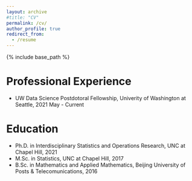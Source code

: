 ```yaml
---
layout: archive
#title: "CV"
permalink: /cv/
author_profile: true
redirect_from:
  - /resume
---
```


{% include base_path %}

Professional Experience
======
* UW Data Science Postdotoral Fellowship, Univerity of Washington at Seattle, 2021 May - Current


Education
======
* Ph.D. in Interdisciplinary Statistics and Operations Research, UNC at Chapel Hill, 2021
* M.Sc. in Statistics, UNC at Chapel Hill, 2017
* B.Sc. in Mathematics and Applied Mathematics, Beijing University of Posts & Telecomunications, 2016


<!--- -Work experience
======
* Summer 2015: Research Assistant
  * Github University
  * Duties included: Tagging issues
  * Supervisor: Professor Git

* Fall 2015: Research Assistant
  * Github University
  * Duties included: Merging pull requests
  * Supervisor: Professor Hub
  
Skills
======
* Skill 1
* Skill 2
  * Sub-skill 2.1
  * Sub-skill 2.2
  * Sub-skill 2.3
* Skill 3

Publications
======
  <ul>{% for post in site.publications %}
    {% include archive-single-cv.html %}
  {% endfor %}</ul>
  
Talks
======
  <ul>{% for post in site.talks %}
    {% include archive-single-talk-cv.html %}
  {% endfor %}</ul>
  
Teaching
======
  <ul>{% for post in site.teaching %}
    {% include archive-single-cv.html %}
  {% endfor %}</ul>
  
Service and leadership
======
* Currently signed in to 43 different slack teams
--->

